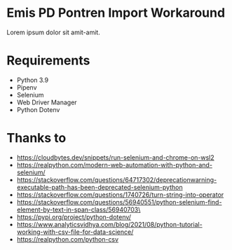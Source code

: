 # Emis PD Pontren Import Workaround
Lorem ipsum dolor sit amit-amit.

# Requirements
- Python 3.9
- Pipenv
- Selenium
- Web Driver Manager
- Python Dotenv

# Thanks to
- https://cloudbytes.dev/snippets/run-selenium-and-chrome-on-wsl2
- https://realpython.com/modern-web-automation-with-python-and-selenium/
- https://stackoverflow.com/questions/64717302/deprecationwarning-executable-path-has-been-deprecated-selenium-python
- https://stackoverflow.com/questions/1740726/turn-string-into-operator
- https://stackoverflow.com/questions/56940551/python-selenium-find-element-by-text-in-span-class/56940703\
- https://pypi.org/project/python-dotenv/
- https://www.analyticsvidhya.com/blog/2021/08/python-tutorial-working-with-csv-file-for-data-science/
- https://realpython.com/python-csv
